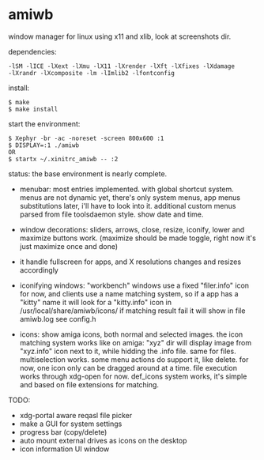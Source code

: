 # amiwb
window manager for linux using x11 and xlib, look at screenshots dir.

dependencies:
```
-lSM -lICE -lXext -lXmu -lX11 -lXrender -lXft -lXfixes -lXdamage
-lXrandr -lXcomposite -lm -lImlib2 -lfontconfig 
```

install:
```
$ make
$ make install
```

start the environment:
```
$ Xephyr -br -ac -noreset -screen 800x600 :1
$ DISPLAY=:1 ./amiwb
OR
$ startx ~/.xinitrc_amiwb -- :2
```

status: the base environment is nearly complete.

- menubar:
	most entries implemented. with global shortcut system.
	menus are not dynamic yet, there's only system menus, 
	app menus substitutions later, i'll have to look into it.
	additional custom menus parsed from file toolsdaemon style. 
	show date and time.

- window decorations:
	sliders, arrows, close, resize, iconify, lower and maximize buttons work. 
	(maximize should be made toggle, right now it's just maximize once and done)

- it handle fullscreen for apps, and X resolutions changes and resizes accordingly

- iconifying windows:
	"workbench" windows use a fixed "filer.info" icon for now, and clients use a name matching system, 
	so if a app has a "kitty" name it will look for a "kitty.info" icon in /usr/local/share/amiwb/icons/
	if matching result fail it will show in file amiwb.log see config.h

- icons:
	show amiga icons, both normal and selected images.
	the icon matching system works like on amiga: "xyz" dir will display image from 
	"xyz.info" icon next to it, while hidding the .info file. same for files. 
	multiselection works. some menu actions do support it, like delete. 
	for now, one icon only can be dragged around at a time.
	file execution works through xdg-open for now.
	def_icons system works, it's simple and based on file extensions for matching.

TODO:

- xdg-portal aware reqasl file picker
- make a GUI for system settings 
- progress bar (copy/delete)
- auto mount external drives as icons on the desktop
- icon information UI window